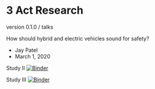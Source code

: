 # 3 Act Research
version 0.1.0 / talks

How should hybrid and electric vehicles sound for safety?
* Jay Patel
* March 1, 2020

Study II
[![Binder](https://mybinder.org/badge_logo.svg)](https://mybinder.org/v2/gh/cdromcom/3actresearch/master?filepath=study_2_analyses.ipynb)

Study III
[![Binder](https://mybinder.org/badge_logo.svg)](https://mybinder.org/v2/gh/cdromcom/3actresearch/tree/39c3b592e7432f49c076751c36ab6a9c3f1e3200/master?filepath=study_3_analyses.ipynb)
